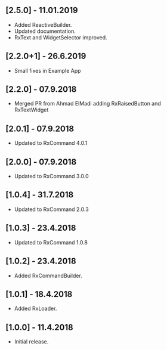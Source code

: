 ## [2.5.0] - 11.01.2019

* Added ReactiveBuilder.
* Updated documentation.
* RxText and WidgetSelector improved.

## [2.2.0+1] - 26.6.2019

* Small fixes in Example App

## [2.2.0] - 07.9.2018

* Merged PR from Ahmad ElMadi adding RxRaisedButton and RxTextWidget

## [2.0.1] - 07.9.2018

* Updated to RxCommand 4.0.1

## [2.0.0] - 07.9.2018

* Updated to RxCommand 3.0.0

## [1.0.4] - 31.7.2018

* Updated to RxCommand 2.0.3

## [1.0.3] - 23.4.2018

* Updated to RxCommand 1.0.8

## [1.0.2] - 23.4.2018

* Added RxCommandBuilder.

## [1.0.1] - 18.4.2018

* Added RxLoader.

## [1.0.0] - 11.4.2018

* Initial release.


